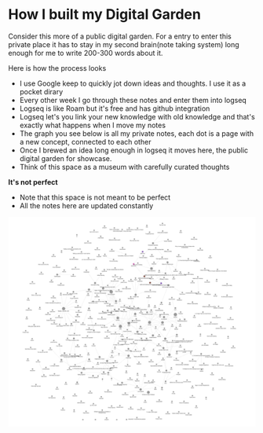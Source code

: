 # How I built my Digital Garden

Consider this more of a public digital garden. For a entry to enter this private place it has to stay in my second brain(note taking system) long enough for me to write 200-300 words about it.

Here is how the process looks

* I use Google keep to quickly jot down ideas and thoughts. I use it as a pocket dirary
* Every other week I go through these notes and enter them into logseq
* Logseq is like Roam but it's free and has github integration
* Logseq let's you link your new knowledge with old knowledge and that's exactly what happens when I move my notes
* The graph you see below is all my private notes, each dot is a page with a new concept, connected to each other
* Once I brewed an idea long enough in logseq it moves here, the public digital garden for showcase.
* Think of this space as a museum with carefully curated thoughts

**It's not perfect**

* Note that this space is not meant to be perfect
* All the notes here are updated constantly

![The knowledge graph from logseq](<../.gitbook/assets/image (2) (2).png>)

